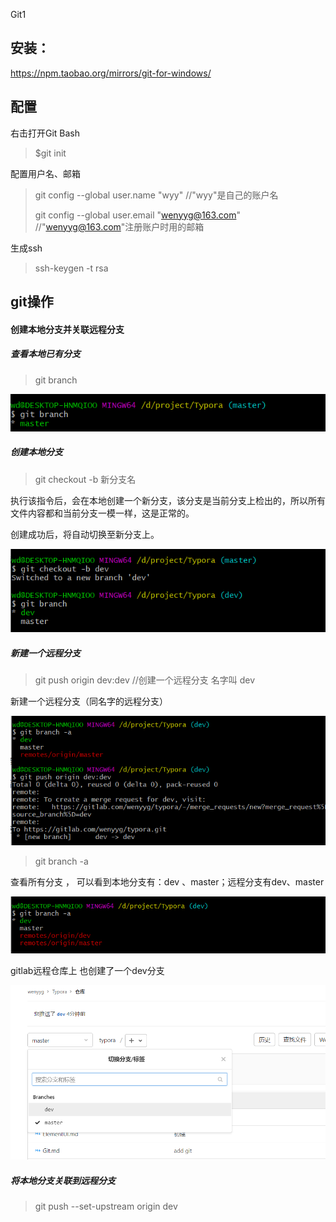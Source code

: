 Git1

## 安装：

https://npm.taobao.org/mirrors/git-for-windows/



## 配置

右击打开Git Bash

> $git init

配置用户名、邮箱

> git config --global  user.name "wyy"     //"wyy"是自己的账户名
>
> git config --global user.email "wenyyg@163.com"   //"wenyyg@163.com"注册账户时用的邮箱

生成ssh

> ssh-keygen -t rsa



## git操作

#### 创建本地分支并关联远程分支

##### 查看本地已有分支

> git branch

<img src="img/git/微信截图_20201231145145.png" alt="微信截图_20201231145145"  />

##### 创建本地分支

> git checkout -b 新分支名

执行该指令后，会在本地创建一个新分支，该分支是当前分支上检出的，所以所有文件内容都和当前分支一模一样，这是正常的。

创建成功后，将自动切换至新分支上。

![](img/git/微信截图_20201231150328.png)

##### 新建一个远程分支

> git push origin dev:dev        //创建一个远程分支 名字叫 dev

新建一个远程分支（同名字的远程分支）

![](img/git/微信截图_20201231150941.png)

> git branch -a                      

查看所有分支 ， 可以看到本地分支有：dev 、master；远程分支有dev、master

![](img/git/微信截图_20201231150955.png)

gitlab远程仓库上  也创建了一个dev分支

<img src="img/git/微信截图_20201231151349.png" style="zoom:80%;" />



##### 将本地分支关联到远程分支

> git push --set-upstream origin dev